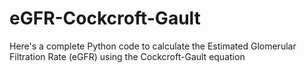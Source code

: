# eGFR-Cockcroft-Gault
Here's a complete Python code to calculate the Estimated Glomerular Filtration Rate (eGFR) using the Cockcroft-Gault equation
